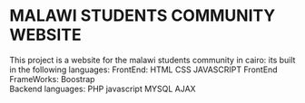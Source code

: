 
# MALAWI STUDENTS COMMUNITY WEBSITE 
This project is a website for the malawi students community in cairo:
its built in the following languages:
   FrontEnd:
      HTML
      CSS
      JAVASCRIPT
   FrontEnd FrameWorks:
      Boostrap   
   Backend languages:
      PHP
      javascript
      MYSQL
      AJAX
         